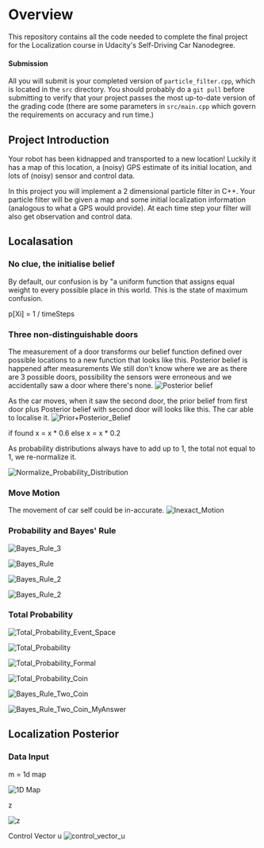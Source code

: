 # Overview
This repository contains all the code needed to complete the final project for the Localization course in Udacity's Self-Driving Car Nanodegree.

#### Submission
All you will submit is your completed version of `particle_filter.cpp`, which is located in the `src` directory. You should probably do a `git pull` before submitting to verify that your project passes the most up-to-date version of the grading code (there are some parameters in `src/main.cpp` which govern the requirements on accuracy and run time.)

## Project Introduction
Your robot has been kidnapped and transported to a new location! Luckily it has a map of this location, a (noisy) GPS estimate of its initial location, and lots of (noisy) sensor and control data.

In this project you will implement a 2 dimensional particle filter in C++. Your particle filter will be given a map and some initial localization information (analogous to what a GPS would provide). At each time step your filter will also get observation and control data. 


## Localasation

### No clue, the initialise belief
By default, our confusion is by "a uniform function that assigns equal weight to 
every possible place in this world. This is the state of maximum confusion.

p[Xi] = 1 / timeSteps

### Three non-distinguishable doors
The measurement of a door transforms our belief function defined over possible locations
to a new function that looks like this. Posterior belief is happened after measurements
We still don't know where we are as there are 3 possible doors, possibility 
the sensors were erroneous and we accidentally saw a door where there's none.
![Posterior belief](/docs/Posterior_belief.png)

As the car moves, when it saw the second door, the prior belief 
from first door plus Posterior belief with second door will looks like
this. The car able to localise it.
![Prior+Posterior_Belief](/docs/Prior+Posterior_Belief.png)

if found 
  x = x * 0.6
else 
  x = x * 0.2
  
As probability distributions always have to add up to 1, the total not equal to 1, we re-normalize it.

![Normalize_Probability_Distribution](/docs/Normalize_Distribution.png)


### Move Motion
The movement of car self could be in-accurate.
![Inexact_Motion](/docs/Inexact_Motion.png)


### Probability and Bayes' Rule
![Bayes_Rule_3](/docs/Bayes_Rule_3.png)

![Bayes_Rule](/docs/Bayes_Rule.png)

![Bayes_Rule_2](/docs/Bayes_Rule_2.png)

![Bayes_Rule_2](/docs/Bayes_Rule_Cancer_Test.png)

### Total Probability
![Total_Probability_Event_Space](/docs/Total_Probability_Event_Space.png)

![Total_Probability](/docs/Total_Probability.png)

![Total_Probability_Formal](/docs/Total_Probability_Formal.png)

![Total_Probability_Coin](/docs/Total_Probability_Coin.png)

![Bayes_Rule_Two_Coin](/docs/Bayes_Rule_Two_Coin.png)

![Bayes_Rule_Two_Coin_MyAnswer](/docs/Bayes_Rule_Two_Coin_MyAnswer.png)



## Localization Posterior 

### Data Input

m = 1d map

![1D Map](/docs/1D_Map.png)


z

![z](/docs/input_z.png)

Control Vector u
![control_vector_u](/docs/input_control_vector.png)






